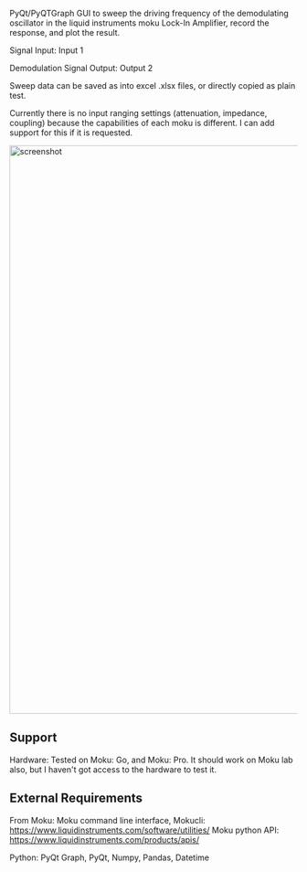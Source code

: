 PyQt/PyQTGraph GUI to sweep the driving frequency of the demodulating oscillator in the liquid instruments moku Lock-In Amplifier, record the response, and plot the result.

Signal Input: Input 1

Demodulation Signal Output: Output 2

Sweep data can be saved as into excel .xlsx files, or directly copied as plain test.

Currently there is no input ranging settings (attenuation, impedance, coupling) because the capabilities of each moku is different. I can add support for this if it is requested.

<img width="995" alt="screenshot" src="https://github.com/claudemeffan/Moku_python_Sweeper_Utility/assets/85162202/bdf3c6bf-c735-4989-9e8d-728fc25b71cb">


## Support

Hardware: Tested on Moku: Go, and Moku: Pro. It should work on Moku lab also, but I haven't got access to the hardware to test it.

## External Requirements

From Moku: 
Moku command line interface, Mokucli: https://www.liquidinstruments.com/software/utilities/ 
Moku python API: https://www.liquidinstruments.com/products/apis/

Python:
PyQt Graph, PyQt, Numpy, Pandas, Datetime


